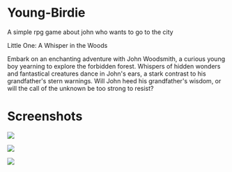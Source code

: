 # Young-Birdie

 A simple rpg game about john who wants to go to the city


Little One: A Whisper in the Woods

Embark on an enchanting adventure with John Woodsmith, a curious young boy yearning to explore the forbidden forest. Whispers of hidden wonders and fantastical creatures dance in John's ears, a stark contrast to his grandfather's stern warnings. Will John heed his grandfather's wisdom, or will the call of the unknown be too strong to resist?

# Screenshots

![](https://github.com/AnuragShre/Young-Birdie/blob/main/screenshots/1.png)

![](https://github.com/AnuragShre/Young-Birdie/blob/main/screenshots/2.png)

![](https://github.com/AnuragShre/Young-Birdie/blob/main/screenshots/3.png)
